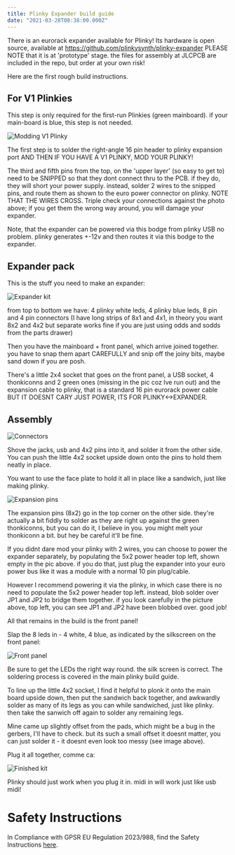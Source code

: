 ```yaml
---
title: Plinky Expander build guide
date: "2021-03-28T08:38:00.000Z"
---
```


There is an eurorack expander available for Plinky! Its hardware is open source, available at https://github.com/plinkysynth/plinky-expander 
PLEASE NOTE that it is at 'prototype' stage. the files for assembly at JLCPCB are included in the repo, but order at your own risk!

Here are the first rough build instructions.

## For V1 Plinkies

This step is only required for the first-run Plinkies (green mainboard). if your main-board is blue, this step is not needed.

![Modding V1 Plinky](/expander-build-guide/image0.jpg)

The first step is to solder the right-angle 16 pin header to plinky expansion port AND THEN IF YOU HAVE A V1 PLINKY, MOD YOUR PLINKY!

The third and fifth pins from the top, on the 'upper layer' (so easy to get to) need to be SNIPPED so that they dont connect thru to the PCB. if they do, they will short your power supply. instead, solder 2 wires to the snipped pins, and route them as shown to the euro power connector on plinky. NOTE THAT THE WIRES CROSS.
Triple check your connections against the photo above; if you get them the wrong way around, you will damage your expander.

Note, that the expander can be powered via this bodge from plinky USB no problem. plinky generates +-12v and then routes it via this bodge to the expander.

## Expander pack

This is the stuff you need to make an expander:

![Expander kit](/expander-build-guide/image1.jpg)

from top to bottom we have: 4 plinky white leds, 4 plinky blue leds, 8 pin and 4 pin connectors (I have long strips of 8x1 and 4x1, in theory you want 8x2 and 4x2 but separate works fine if you are just using odds and sodds from the parts drawer)

Then you have the mainboard + front panel, which arrive joined together. you have to snap them apart CAREFULLY and snip off the joiny bits, maybe sand down if you are posh.

There's a little 2x4 socket that goes on the front panel, a USB socket, 4 thonkiconns and 2 green ones (missing in the pic coz Ive run out) and the expansion cable to plinky, that is a standard 16 pin eurorack power cable BUT IT DOESNT CARY JUST POWER, ITS FOR PLINKY<->EXPANDER.

## Assembly

![Connectors](/expander-build-guide/image2.jpg)

Shove the jacks, usb and 4x2 pins into it, and solder it from the other side. You can push the little 4x2 socket upside down onto the pins to hold them neatly in place.

You want to use the face plate to hold it all in place like a sandwich, just like making plinky.

![Expansion pins](/expander-build-guide/image3.jpg)

The expansion pins (8x2) go in the top corner on the other side. they're actually a bit fiddly to solder as they are right up against the green thonkiconns, but you can do it, I believe in you. you might melt your thonkiconn a bit. but hey be careful it'll be fine.

If you didnt dare mod your plinky with 2 wires, you can choose to power the expander separately, by populating the 5x2 power header top left, shown empty in the pic above. if you do that, just plug the expander into your euro power bus like it was a module with a normal 10 pin plug/cable.

However I recommend powering it via the plinky, in which case there is no need to populate the 5x2 power header top left. instead, blob solder over JP1 and JP2 to bridge them together. if you look carefully in the picture above, top left, you can see JP1 and JP2 have been blobbed over. good job!

All that remains in the build is the front panel!

Slap the 8 leds in - 4 white, 4 blue, as indicated by the silkscreen on the front panel:

![Front panel](/expander-build-guide/image4.jpg)

Be sure to get the LEDs the right way round. the silk screen is correct. The soldering process is covered in the main plinky build guide.

To line up the little 4x2 socket, I find it helpful to plonk it onto the main board upside down, then put the sandwich back together, and awkwardly solder as many of its legs as you can while sandwiched, just like plinky. then take the sanwich off again to solder any remaining legs.

Mine came up slightly offset from the pads, which might be a bug in the gerbers, I'll have to check. but its such a small offset it doesnt matter, you can just solder it - it doesnt even look too messy (see image above).

Plug it all together, comme ca:

![Finished kit](/expander-build-guide/image5.jpg)

Plinky should just work when you plug it in. midi in will work just like usb midi!



# Safety Instructions

In Compliance with GPSR EU Regulation 2023/988, find the Safety Instructions [here](../docs/safety).

